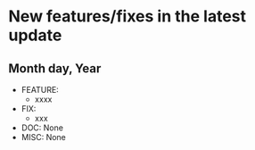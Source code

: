 New features/fixes in the latest update
=====================================

Month day, Year
---
* FEATURE:
  - xxxx
* FIX:
  - xxx
* DOC: None
* MISC: None
